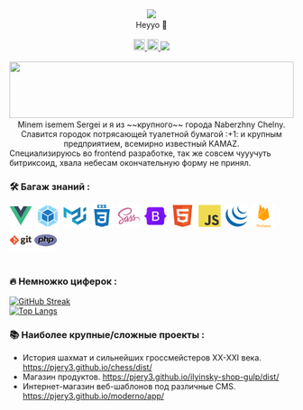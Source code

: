 <div align="center">
  <img src="https://media.giphy.com/media/v1.Y2lkPTc5MGI3NjExNXN1bWFzcDNheHgzN3U2NXV5dzhoa3JvejgwMnN6MW5sMXRiaDFhdiZlcD12MV9pbnRlcm5hbF9naWZfYnlfaWQmY3Q9Zw/fA7rLtaJDIWEzU57CT/giphy-downsized.gif">
</div>
<div align="center">
  Heyyo 👋
</div>
<br/>
<div align="center">
  <a href="https://vk.com/mr.gordon_friman">
    <img src="https://upload.wikimedia.org/wikipedia/commons/thumb/2/21/VK.com-logo.svg/2048px-VK.com-logo.svg.png" width="20px" height="20px" />
  </a>
  <a href="https://t.me/Pjery3">
    <img src="https://cdn3.iconfinder.com/data/icons/social-media-chamfered-corner/154/telegram-512.png" width="20px" height="20px" />
  </a>
  <img src="https://www.codewars.com/users/Pjery3/badges/micro">
</div>
<br/>
<div align="center">
    
</div>
<div align="center">
  <img src="https://media.giphy.com/media/v1.Y2lkPTc5MGI3NjExYmdlYTZndGhvYTN0Zm96MzlxZ3h0bDg0cXFocmNueWs2MTFnYzVlZCZlcD12MV9pbnRlcm5hbF9naWZfYnlfaWQmY3Q9Zw/VPpkvgTIJ817dfQOXI/giphy.gif" height="100" width="100%">
  Minem isemem Sergei и я из  ~~крупного~~  города Naberzhny Chelny. Славится городок потрясающей туалетной бумагой :+1: и крупным предприятием, всемирно известный KAMAZ.
</div>
<div>
  Специализируюсь во frontend разработке, так же совсем чууучуть битриксоид, хвала небесам окончательную форму не принял.
</div>

### :hammer_and_wrench: Багаж знаний :

<div>
  <img src="https://github.com/devicons/devicon/blob/master/icons/vuejs/vuejs-original.svg" title="Vue3" alt="Vue3" width="40" height="40"/>&nbsp;
  <img src="https://github.com/devicons/devicon/blob/master/icons/webpack/webpack-original.svg" title="Webpack" alt="Webpack" width="40" height="40"/>&nbsp;
  <img src="https://github.com/devicons/devicon/blob/master/icons/materialui/materialui-original.svg" title="Material UI" alt="Material UI" width="40" height="40"/>&nbsp;
  <img src="https://github.com/devicons/devicon/blob/master/icons/css3/css3-plain-wordmark.svg"  title="CSS3" alt="CSS" width="40" height="40"/>&nbsp;
  <img src="https://github.com/devicons/devicon/blob/master/icons/sass/sass-original.svg" title="Sass" alt="Sass" width="40" height="40"/>&nbsp;
  <img src="https://github.com/devicons/devicon/blob/master/icons/bootstrap/bootstrap-original.svg" title="Bootstrap" alt="Bootstrap" width="40" height="40"/>&nbsp;
  <img src="https://github.com/devicons/devicon/blob/master/icons/html5/html5-original.svg" title="HTML5" alt="HTML" width="40" height="40"/>&nbsp;
  <img src="https://github.com/devicons/devicon/blob/master/icons/javascript/javascript-original.svg" title="JavaScript" alt="JavaScript" width="40" height="40"/>&nbsp;
  <img src="https://github.com/devicons/devicon/blob/master/icons/jquery/jquery-original.svg" title="Jquery" alt="Jquery" width="40" height="40"/>&nbsp;
  <img src="https://github.com/devicons/devicon/blob/master/icons/firebase/firebase-plain-wordmark.svg" title="Firebase" alt="Firebase" width="40" height="40"/>&nbsp;
  <img src="https://github.com/devicons/devicon/blob/master/icons/git/git-original-wordmark.svg" title="Git" **alt="Git" width="40" height="40"/>
  <img src="https://github.com/devicons/devicon/blob/master/icons/php/php-original.svg" title="PHP" alt="PHP" width="40" height="40"/>&nbsp;
</div>
</br>
<div>
  
  ### :fire: Немножко циферок :
    
  [![GitHub Streak](http://github-readme-streak-stats.herokuapp.com?user=Pjery3&theme=dark&background=000000)](https://git.io/streak-stats) <br/>
  [![Top Langs](https://github-readme-stats.vercel.app/api/top-langs/?username=Pjery3&layout=compact&theme=vision-friendly-dark)](https://github.com/anuraghazra/github-readme-stats)
</div>

<div>

  ### :books: Наиболее крупные/сложные проекты :

  - История шахмат и сильнейших гроссмейстеров XX-XXI века. https://pjery3.github.io/chess/dist/
  - Магазин продуктов. https://pjery3.github.io/ilyinsky-shop-gulp/dist/
  - Интернет-магазин веб-шаблонов под различные CMS. https://pjery3.github.io/moderno/app/
</div>
<!--
**Pjery3/Pjery3** is a ✨ _special_ ✨ repository because its `README.md` (this file) appears on your GitHub profile.

Here are some ideas to get you started:

- 🔭 I’m currently working on ...
- 🌱 I’m currently learning ...
- 👯 I’m looking to collaborate on ...
- 🤔 I’m looking for help with ...
- 💬 Ask me about ...
- 📫 How to reach me: ...
- 😄 Pronouns: ...
- ⚡ Fun fact: ...
-->
